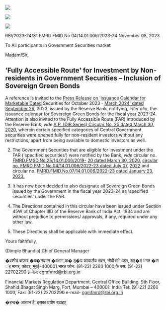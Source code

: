 ![](_page_0_Picture_0.jpeg)

![](_page_0_Picture_1.jpeg)

![](_page_0_Picture_2.jpeg)

RBI/2023-24/81 FMRD.FMID.No.04/14.01.006/2023-24 November 08, 2023

To All participants in Government Securities market

Madam/Sir,

## **'Fully Accessible Route' for Investment by Non-residents in Government Securities – Inclusion of Sovereign Green Bonds**

A reference is invited to the [Press Release on 'Issuance Calendar for Marketable Dated](https://www.rbi.org.in/Scripts/BS_PressReleaseDisplay.aspx?prid=56446)  Securities for October 2023 - [March 2024' dated September 26,](https://www.rbi.org.in/Scripts/BS_PressReleaseDisplay.aspx?prid=56446) 2023, issued by the Reserve Bank, notifying, *inter alia*, the issuance calendar for Sovereign Green Bonds for the fiscal year 2023-24. Attention is also invited to the Fully Accessible Route (FAR) introduced by the Reserve Bank, *vide* [A.P. \(DIR Series\) Circular No. 25 dated March 30, 2020,](https://rbi.org.in/Scripts/NotificationUser.aspx?Id=11849&Mode=0) wherein certain specified categories of Central Government securities were opened fully for non-resident investors without any restrictions, apart from being available to domestic investors as well.

2. The Government Securities that are eligible for investment under the FAR ('specified securities') were notified by the Bank, *vide* circular no. [FMRD.FMSD.No.25/14.01.006/2019-](https://www.rbi.org.in/Scripts/NotificationUser.aspx?Id=11850&Mode=0) [20 dated March 30, 2020,](https://www.rbi.org.in/Scripts/NotificationUser.aspx?Id=11850&Mode=0) [circular no. FMRD.FMID.No.04/14.01.006/2022-23 dated July 07,](https://www.rbi.org.in/Scripts/NotificationUser.aspx?Id=12354&Mode=0)  [2022](https://www.rbi.org.in/Scripts/NotificationUser.aspx?Id=12354&Mode=0) and circular no. [FMRD.FMID.No.07/14.01.006/2022-23 dated January 23, 2023.](https://www.rbi.org.in/Scripts/NotificationUser.aspx?Id=12444&Mode=0)

3. It has now been decided to also designate all Sovereign Green Bonds issued by the Government in the fiscal year 2023-24 as 'specified securities' under the FAR.

4. The Directions contained in this circular have been issued under Section 45W of Chapter IIID of the Reserve Bank of India Act, 1934 and are without prejudice to permissions/ approvals, if any, required under any other law.

5. These Directions shall be applicable with immediate effect.

Yours faithfully,

(Dimple Bhandia) Chief General Manager

�वत्तीय बाज़ार �व�नयमन �वभाग,क� द्र�य कायार्लय भवन, नौवीं मंिजल, शह�द भगत �स ंह मागर्, फोटर्, मुंबई–400001.भारत फोन: (91-22) 2260 1000,फै क्स: (91-22) 22702290 ई-मेल: [cgmfmrd@rbi.org.in](mailto:cgmfmrd@rbi.org.in)

Financial Markets Regulation Department, Central Office Building, 9th Floor, Shahid Bhagat Singh Marg, Fort, Mumbai – 400001. India Tel: (91-22) 2260 1000, Fax: (91-22) 22702290 e-mail- [cgmfmrd@rbi.org.in](mailto:cgmfmrd@rbi.org.in)

�हन्द� आसान है, इसका प्रयोग बढ़ाइए